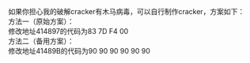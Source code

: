 如果你担心我的破解cracker有木马病毒，可以自行制作cracker，方案如下：  
方法一（原始方案）：  
修改地址414897的代码为83 7D F4 00  
方法二（备用方案）：  
修改地址41489B的代码为90 90 90 90 90 90  
